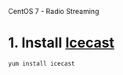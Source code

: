 CentOS 7 - Radio Streaming 

# 1. Install <a href="http://icecast.org" target="_blank">Icecast</a>
```sh
yum install icecast
```


